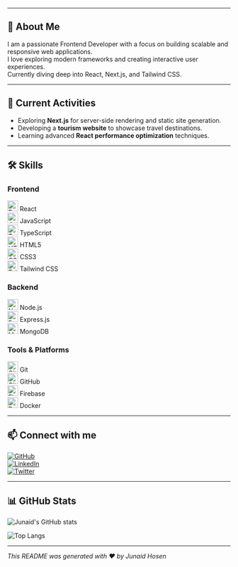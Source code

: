<!-- Banner Image -->




---

## 👋 About Me
I am a passionate Frontend Developer with a focus on building scalable and responsive web applications.  
I love exploring modern frameworks and creating interactive user experiences.  
Currently diving deep into React, Next.js, and Tailwind CSS.

---

## 🔭 Current Activities
- Exploring **Next.js** for server-side rendering and static site generation.  
- Developing a **tourism website** to showcase travel destinations.  
- Learning advanced **React performance optimization** techniques.

---

## 🛠️ Skills

### Frontend  
<img src="https://cdn.jsdelivr.net/gh/devicons/devicon/icons/react/react-original.svg" alt="React" width="24" /> React  
<img src="https://cdn.jsdelivr.net/gh/devicons/devicon/icons/javascript/javascript-original.svg" alt="JavaScript" width="24" /> JavaScript  
<img src="https://cdn.jsdelivr.net/gh/devicons/devicon/icons/typescript/typescript-original.svg" alt="TypeScript" width="24" /> TypeScript  
<img src="https://cdn.jsdelivr.net/gh/devicons/devicon/icons/html5/html5-original.svg" alt="HTML5" width="24" /> HTML5  
<img src="https://cdn.jsdelivr.net/gh/devicons/devicon/icons/css3/css3-original.svg" alt="CSS3" width="24" /> CSS3  
<img src="https://cdn.jsdelivr.net/gh/devicons/devicon/icons/tailwindcss/tailwindcss-plain.svg" alt="Tailwind CSS" width="24" /> Tailwind CSS  

### Backend  
<img src="https://cdn.jsdelivr.net/gh/devicons/devicon/icons/nodejs/nodejs-original.svg" alt="Node.js" width="24" /> Node.js  
<img src="https://cdn.jsdelivr.net/gh/devicons/devicon/icons/express/express-original.svg" alt="Express" width="24" /> Express.js  
<img src="https://cdn.jsdelivr.net/gh/devicons/devicon/icons/mongodb/mongodb-original.svg" alt="MongoDB" width="24" /> MongoDB  

### Tools & Platforms  
<img src="https://cdn.jsdelivr.net/gh/devicons/devicon/icons/git/git-original.svg" alt="Git" width="24" /> Git  
<img src="https://cdn.jsdelivr.net/gh/devicons/devicon/icons/github/github-original.svg" alt="GitHub" width="24" /> GitHub  
<img src="https://cdn.jsdelivr.net/gh/devicons/devicon/icons/firebase/firebase-plain.svg" alt="Firebase" width="24" /> Firebase  
<img src="https://cdn.jsdelivr.net/gh/devicons/devicon/icons/docker/docker-original.svg" alt="Docker" width="24" /> Docker  

---

## 📫 Connect with me

[![GitHub](https://img.shields.io/badge/GitHub-%2312100E.svg?style=for-the-badge&logo=github&logoColor=white)](https://github.com/junaid014)  
[![LinkedIn](https://img.shields.io/badge/LinkedIn-%230077B5.svg?style=for-the-badge&logo=linkedin&logoColor=white)](https://linkedin.com/in/junaid014)  
[![Twitter](https://img.shields.io/badge/Twitter-%231DA1F2.svg?style=for-the-badge&logo=twitter&logoColor=white)](https://twitter.com/junaid014)  

---

## 📊 GitHub Stats

![Junaid's GitHub stats](https://github-readme-stats.vercel.app/api?username=junaid014&show_icons=true&theme=dark&count_private=true)

![Top Langs](https://github-readme-stats.vercel.app/api/top-langs/?username=junaid014&layout=compact&theme=dark)

---

*This README was generated with ❤️ by Junaid Hosen*
